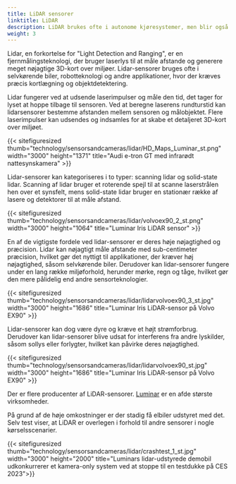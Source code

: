 ```yaml
---
title: LiDAR sensorer
linktitle: LiDAR
description: LiDAR brukes ofte i autonome kjøresystemer, men blir også mer vanlig i ADAS-funksjoner.
weight: 3
---
```

<!-- markdownlint-disable MD033 -->
Lidar, en forkortelse for "Light Detection and Ranging", er en fjernmålingsteknologi, der bruger laserlys til at måle afstande og generere meget nøjagtige 3D-kort over miljøer. Lidar-sensorer bruges ofte i selvkørende biler, robotteknologi og andre applikationer, hvor der kræves præcis kortlægning og objektdetektering.

Lidar fungerer ved at udsende laserimpulser og måle den tid, det tager for lyset at hoppe tilbage til sensoren. Ved at beregne laserens rundturstid kan lidarsensorer bestemme afstanden mellem sensoren og målobjektet. Flere laserimpulser kan udsendes og indsamles for at skabe et detaljeret 3D-kort over miljøet.

{{< sitefiguresized thumb="technology/sensorsandcameras/lidar/HD_Maps_Luminar_st.png" width="3000" height="1371" title="Audi e-tron GT med infrarødt nattesynskamera" >}}

Lidar-sensorer kan kategoriseres i to typer: scanning lidar og solid-state lidar. Scanning af lidar bruger et roterende spejl til at scanne laserstrålen hen over et synsfelt, mens solid-state lidar bruger en stationær række af lasere og detektorer til at måle afstand.

{{< sitefiguresized thumb="technology/sensorsandcameras/lidar/volvoex90_2_st.png" width="3000" height="1064" title="Luminar Iris LiDAR sensor" >}}

En af de vigtigste fordele ved lidar-sensorer er deres høje nøjagtighed og præcision. Lidar kan nøjagtigt måle afstande med sub-centimeter præcision, hvilket gør det nyttigt til applikationer, der kræver høj nøjagtighed, såsom selvkørende biler. Derudover kan lidar-sensorer fungere under en lang række miljøforhold, herunder mørke, regn og tåge, hvilket gør den mere pålidelig end andre sensorteknologier.

{{< sitefiguresized thumb="technology/sensorsandcameras/lidar/lidarvolvoex90_3_st.jpg" width="3000" height="1686" title="Luminar Iris LiDAR-sensor på Volvo EX90" >}}

Lidar-sensorer kan dog være dyre og kræve et højt strømforbrug. Derudover kan lidar-sensorer blive udsat for interferens fra andre lyskilder, såsom sollys eller forlygter, hvilket kan påvirke deres nøjagtighed.

{{< sitefiguresized thumb="technology/sensorsandcameras/lidar/lidarvolvoex90_st.jpg" width="3000" height="1686" title="Luminar Iris LiDAR-sensor på Volvo EX90" >}}

Der er flere producenter af LiDAR-sensorer. [Luminar](https://www.luminartech.com/technology#iris) er en af ​​de største virksomheder.

På grund af de høje omkostninger er der stadig få elbiler udstyret med det. Selv test viser, at LiDAR er overlegen i forhold til andre sensorer i nogle kørselsscenarier.

{{< sitefiguresized thumb="technology/sensorsandcameras/lidar/crashtest_1_st.jpg" width="3000" height="2000" title="Luminars lidar-udstyrede demobil udkonkurrerer et kamera-only system ved at stoppe til en testdukke på CES 2023">}}